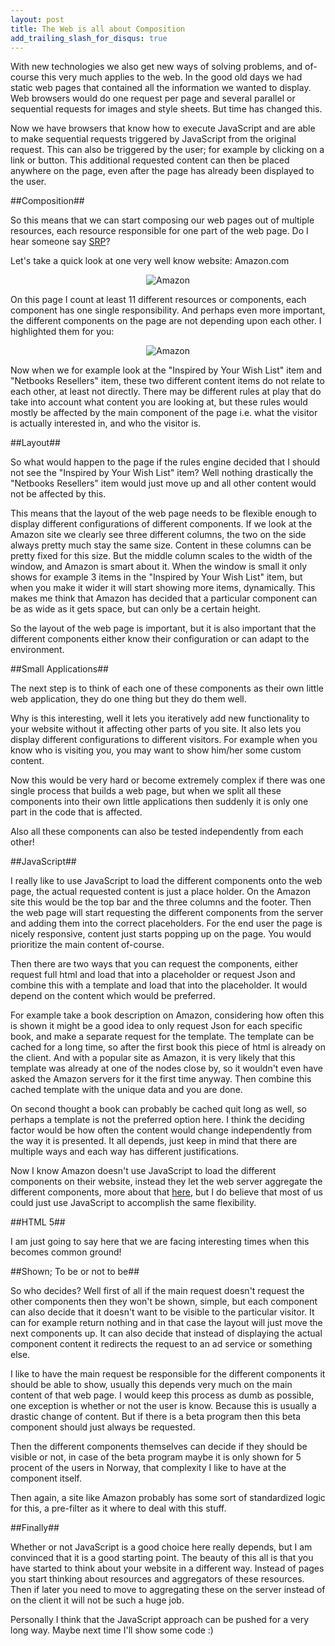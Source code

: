```yaml
---
layout: post
title: The Web is all about Composition
add_trailing_slash_for_disqus: true
---
```

With new technologies we also get new ways of solving problems, and of-course this very much applies to the web. In the good old days we had static web pages that contained all the information we wanted to display. Web browsers would do one request per page and several parallel or sequential requests for images and style sheets. But time has changed this. 

Now we have browsers that know how to execute JavaScript and are able to make sequential requests triggered by JavaScript from the original request. This can also be triggered by the user; for example by clicking on a link or button. This additional requested content can then be placed anywhere on the page, even after the page has already been displayed to the user. 

##Composition##

So this means that we can start composing our web pages out of multiple resources, each resource responsible for one part of the web page. Do I hear someone say [SRP](http://en.wikipedia.org/wiki/Single_responsibility_principle)? 

Let's take a quick look at one very well know website: Amazon.com

<center><img src="http://cre8ivethought.s3.amazonaws.com/images/general/The-Web-is-all-about-Composition-1-Amazon.jpg" alt="Amazon" /></center>

On this page I count at least 11 different resources or components, each component has one single responsibility. And perhaps even more important, the different components on the page are not depending upon each other. I highlighted them for you:

<center><img src="http://cre8ivethought.s3.amazonaws.com/images/general/The-Web-is-all-about-Composition-2-Amazon.jpg" alt="Amazon" /></center>

Now when we for example look at the "Inspired by Your Wish List" item and "Netbooks Resellers" item, these two different content items do not relate to each other, at least not directly. There may be different rules at play that do take into account what content you are looking at, but these rules would mostly be affected by the main component of the page i.e. what the visitor is actually interested in, and who the visitor is.

##Layout##

So what would happen to the page if the rules engine decided that I should not see the "Inspired by Your Wish List" item? Well nothing drastically the "Netbooks Resellers" item would just move up and all other content would not be affected by this. 

This means that the layout of the web page needs to be flexible enough to display different configurations of different components. If we look at the Amazon site we clearly see three different columns, the two on the side always pretty much stay the same size. Content in these columns can be pretty fixed for this size. But the middle column scales to the width of the window, and Amazon is smart about it. When the window is small it only shows for example 3 items in the "Inspired by Your Wish List" item, but when you make it wider it will start showing more items, dynamically. This makes me think that Amazon has decided that a particular component can be as wide as it gets space, but can only be a certain height.

So the layout of the web page is important, but it is also important that the different components either know their configuration or can adapt to the environment. 

##Small Applications##

The next step is to think of each one of these components as their own little web application, they do one thing but they do them well. 

Why is this interesting, well it lets you iteratively add new functionality to your website without it affecting other parts of you site. It also lets you display different configurations to different visitors. For example when you know who is visiting you, you may want to show him/her some custom content. 

Now this would be very hard or become extremely complex if there was one single process that builds a web page, but when we split all these components into their own little applications then suddenly it is only one part in the code that is affected. 

Also all these components can also be tested independently from each other!

##JavaScript##

I really like to use JavaScript to load the different components onto the web page, the actual requested content is just a place holder. On the Amazon site this would be the top bar and the three columns and the footer. Then the web page will start requesting the different components from the server and adding them into the correct placeholders. For the end user the page is nicely responsive, content just starts popping up on the page. You would prioritize the main content of-course.

Then there are two ways that you can request the components, either request full html and load that into a placeholder or request Json and combine this with a template and load that into the placeholder. It would depend on the content which would be preferred. 

For example take a book description on Amazon, considering how often this is shown it might be a good idea to only request Json for each specific book, and make a separate request for the template. The template can be cached for a long time, so after the first book this piece of html is already on the client. And with a popular site as Amazon, it is very likely that this template was already at one of the nodes close by, so it wouldn't even have asked the Amazon servers for it the first time anyway. Then combine this cached template with the unique data and you are done. 

On second thought a book can probably be cached quit long as well, so perhaps a template is not the preferred option here. I think the deciding factor would be how often the content would change independently from the way it is presented. It all depends, just keep in mind that there are multiple ways and each way has different justifications.

Now I know Amazon doesn't use JavaScript to load the different components on their website, instead they let the web server aggregate the different components, more about that [here](http://highscalability.com/amazon-architecture), but I do believe that most of us could just use JavaScript to accomplish the same flexibility. 

##HTML 5##

I am just going to say here that we are facing interesting times when this becomes common ground!

##Shown; To be or not to be##

So who decides? Well first of all if the main request doesn't request the other components then they won't be shown, simple, but each component can also decide that it doesn't want to be visible to the particular visitor. It can for example return nothing and in that case the layout will just move the next components up. It can also decide that instead of displaying the actual component content it redirects the request to an ad service or something else.

I like to have the main request be responsible for the different components it should be able to show, usually this depends very much on the main content of that web page. I would keep this process as dumb as possible, one exception is whether or not the user is know. Because this is usually a drastic change of content. But if there is a beta program then this beta component should just always be requested. 

Then the different components themselves can decide if they should be visible or not, in case of the beta program maybe it is only shown for 5 procent of the users in Norway, that complexity I like to have at the component itself.

Then again, a site like Amazon probably has some sort of standardized logic for this, a pre-filter as it where to deal with this stuff.

##Finally##

Whether or not JavaScript is a good choice here really depends, but I am convinced that it is a good starting point. The beauty of this all is that you have started to think about your website in a different way. Instead of pages you start thinking about resources and aggregators of these resources. Then if later you need to move to aggregating these on the server instead of on the client it will not be such a huge job. 

Personally I think that the JavaScript approach can be pushed for a very long way. Maybe next time I'll show some code :)


